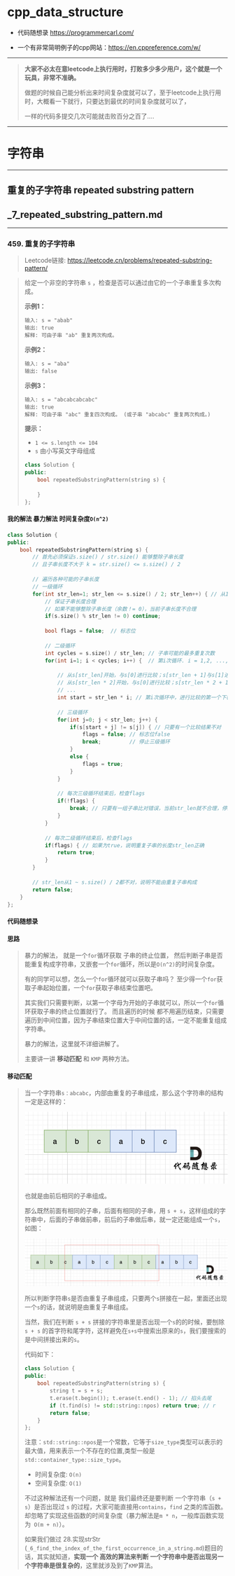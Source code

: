 # cpp_data_structure 

* 代码随想录 https://programmercarl.com/

* 一个有非常简明例子的cpp网站：https://en.cppreference.com/w/

--------------------------------------------------------------------------------
> **大家不必太在意leetcode上执行用时，打败多少多少用户，这个就是一个玩具，非常不准确。**
> 
> 做题的时候自己能分析出来时间复杂度就可以了，至于leetcode上执行用时，大概看一下就行，只要达到最优的时间复杂度就可以了，
> 
> 一样的代码多提交几次可能就击败百分之百了....
--------------------------------------------------------------------------------

# 字符串

--------------------------------------------------------------------------------

## 重复的子字符串  repeated substring pattern

## _7_repeated_substring_pattern.md

--------------------------------------------------------------------------------

### 459. 重复的子字符串

> Leetcode链接: https://leetcode.cn/problems/repeated-substring-pattern/

>
> 给定一个非空的字符串 `s` ，检查是否可以通过由它的一个子串重复多次构成。
>
> 
> **示例1：**
> 
> ```html
> 输入: s = "abab"
> 输出: true
> 解释: 可由子串 "ab" 重复两次构成。
> ```
>
> **示例2：**
> 
> ```html
> 输入: s = "aba"
> 输出: false
> ```
>
> **示例3：**
> 
> ```html
> 输入: s = "abcabcabcabc"
> 输出: true
> 解释: 可由子串 "abc" 重复四次构成。 (或子串 "abcabc" 重复两次构成。)
> ```
>
> **提示：**
> * `1 <= s.length <= 104`
> * `s` 由小写英文字母组成
>
> ```c++
> class Solution {
> public:
>     bool repeatedSubstringPattern(string s) {
> 
>     }
> };
> ```
>  






#### 我的解法 暴力解法 时间复杂度`O(n^2)`

```c++
class Solution {
public:
    bool repeatedSubstringPattern(string s) {
        // 首先必须保证s.size() / str.size() 能够整除子串长度
        // 且子串长度不大于 k = str.size() <= s.size() / 2
        
        // 遍历各种可能的子串长度
        // 一级循环
        for(int str_len=1; str_len <= s.size() / 2; str_len++) { // 从1开始，子串长度不为0
            // 保证子串长度合理
            // 如果不能够整除子串长度（余数！= 0），当前子串长度不合理
            if(s.size() % str_len != 0) continue; 

            bool flags = false;  // 标志位

            // 二级循环
            int cycles = s.size() / str_len; // 子串可能的最多重复次数
            for(int i=1; i < cycles; i++) {  // 第i次循环. i = 1,2, ..., n-1

                // 从s[str_len]开始，与s[0]进行比较；s[str_len + 1]与s[1]进行比较; ...
                // 从s[str_len * 2]开始，与s[0]进行比较；s[str_len * 2 + 1]与s[1]进行比较; ...
                // ...
                int start = str_len * i; // 第i次循环中，进行比较的第一个下标

                // 三级循环
                for(int j=0; j < str_len; j++) {
                    if(s[start + j] != s[j]) { // 只要有一个比较结果不对
                        flags = false; // 标志位false
                        break;         // 停止三级循环
                    } 
                    else {   
                        flags = true;
                    }
                } 

                // 每次三级循环结束后，检查flags
                if(!flags) {
                    break; // 只要有一组子串比对错误，当前str_len就不合理，停止二级循环，
                }
            }       
            
            // 每次二级循环结束后，检查flags
            if(flags) { // 如果为true，说明重复子串的长度str_len正确
                return true;
            }
        }

        // str_len从1 ~ s.size() / 2都不对，说明不能由重复子串构成
        return false; 
    }
};
```



#### 代码随想录

#### 思路

> 
> 暴力的解法， 就是一个`for`循环获取 子串的终止位置， 然后判断子串是否能重复构成字符串，又嵌套一个`for`循环，所以是`O(n^2)`的时间复杂度。
> 
> 有的同学可以想，怎么一个`for`循环就可以获取子串吗？ 至少得一个`for`获取子串起始位置，一个`for`获取子串结束位置吧。
> 
> 其实我们只需要判断，以第一个字母为开始的子串就可以，所以一个`for`循环获取子串的终止位置就行了。 而且遍历的时候 都不用遍历结束，只需要遍历到中间位置，因为子串结束位置大于中间位置的话，一定不能重复组成字符串。
> 
> 暴力的解法，这里就不详细讲解了。
> 
> 
> 主要讲一讲 **移动匹配** 和 `KMP` 两种方法。
>
> 
> 


#### 移动匹配 

> 
> 当一个字符串`s：abcabc`，内部由重复的子串组成，那么这个字符串的结构一定是这样的：
>
> <div align=center>
> <img src="./images/repeated_substring_pattern_1.png" style="zoom:100%;"/>
> </div>
>
> 也就是由前后相同的子串组成。
> 
> 那么既然前面有相同的子串，后面有相同的子串，用 `s + s`，这样组成的字符串中，后面的子串做前串，前后的子串做后串，就一定还能组成一个`s`，如图：
>
> <div align=center>
> <img src="./images/repeated_substring_pattern_2.png" style="zoom:100%;"/>
> </div>
> 
> 所以判断字符串`s`是否由重复子串组成，只要两个`s`拼接在一起，里面还出现一个`s`的话，就说明是由重复子串组成。
> 
> 当然，我们在判断 `s + s` 拼接的字符串里是否出现一个`s`的的时候，要刨除 `s + s` 的首字符和尾字符，这样避免在`s+s`中搜索出原来的`s`，我们要搜索的是中间拼接出来的`s`。
>
> 代码如下：
>
> ```c++
> class Solution {
> public:
>     bool repeatedSubstringPattern(string s) {
>         string t = s + s;
>         t.erase(t.begin()); t.erase(t.end() - 1); // 掐头去尾
>         if (t.find(s) != std::string::npos) return true; // r
>         return false;
>     }
> };
> ```
>
> 注意：`std::string::npos`是一个常数，它等于`size_type`类型可以表示的最大值，用来表示一个不存在的位置,类型一般是`std::container_type::size_type`。
> 
> 
> * 时间复杂度: `O(n)`
> * 空间复杂度: `O(1)`
> 
> 不过这种解法还有一个问题，就是 我们最终还是要判断 一个字符串（`s + s`）是否出现过 `s` 的过程，大家可能直接用`contains`，`find` 之类的库函数。 却忽略了实现这些函数的时间复杂度（暴力解法是`m * n`，一般库函数实现为` O(m + n)`）。
> 
> 如果我们做过 28.实现strStr (`_6_find_the_index_of_the_first_occurrence_in_a_string.md`)题目的话，其实就知道，**实现一个 高效的算法来判断 一个字符串中是否出现另一个字符串是很复杂的**，这里就涉及到了`KMP`算法。
>
> 












